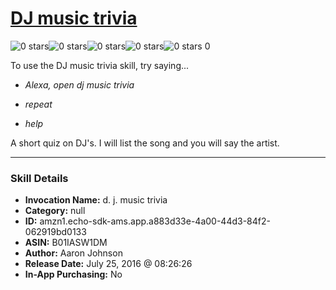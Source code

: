# [DJ music trivia](http://alexa.amazon.com/#skills/amzn1.echo-sdk-ams.app.a883d33e-4a00-44d3-84f2-062919bd0133)
![0 stars](../../images/ic_star_border_black_18dp_1x.png)![0 stars](../../images/ic_star_border_black_18dp_1x.png)![0 stars](../../images/ic_star_border_black_18dp_1x.png)![0 stars](../../images/ic_star_border_black_18dp_1x.png)![0 stars](../../images/ic_star_border_black_18dp_1x.png) 0

To use the DJ music trivia skill, try saying...

* *Alexa, open dj music trivia*

* *repeat*

* *help*

A short quiz on DJ's. I will list the song and you will say the artist.

***

### Skill Details

* **Invocation Name:** d. j. music trivia
* **Category:** null
* **ID:** amzn1.echo-sdk-ams.app.a883d33e-4a00-44d3-84f2-062919bd0133
* **ASIN:** B01IASW1DM
* **Author:** Aaron Johnson
* **Release Date:** July 25, 2016 @ 08:26:26
* **In-App Purchasing:** No

